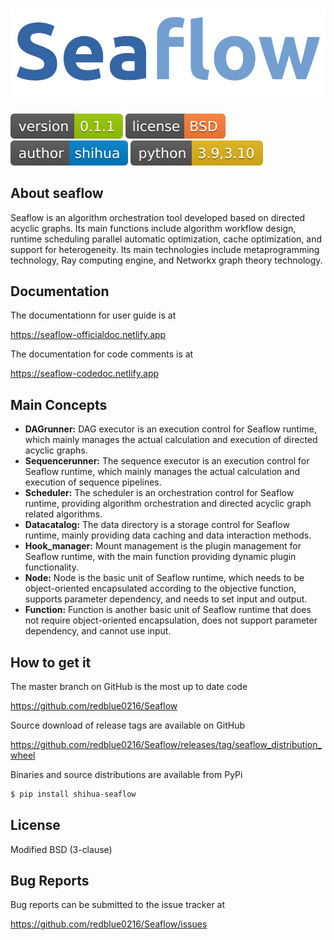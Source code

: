 # ![seaflow_avatar](static/seaflow_avatar.png)
![shields_version](static/shields_version.svg)  ![shields_license](static/shields_license.svg)   ![shields_author](static/shields_author.svg)  ![shiedls_python](static/shields_python.svg)

## About seaflow

Seaflow is an algorithm orchestration tool developed based on directed acyclic graphs. Its main functions include algorithm workflow design, runtime scheduling parallel automatic optimization, cache optimization, and support for heterogeneity. Its main technologies include metaprogramming technology, Ray computing engine, and Networkx graph theory technology.


## Documentation

The documentationn for user guide  is at 

<https://seaflow-officialdoc.netlify.app>

The documentation for code comments is at

<https://seaflow-codedoc.netlify.app>


## Main Concepts

+ **DAGrunner:**
DAG executor is an execution control for Seaflow runtime, which mainly manages the actual calculation and execution of directed acyclic graphs.
+ **Sequencerunner:**
The sequence executor is an execution control for Seaflow runtime, which mainly manages the actual calculation and execution of sequence pipelines.
+ **Scheduler:**
The scheduler is an orchestration control for Seaflow runtime, providing algorithm orchestration and directed acyclic graph related algorithms.
+ **Datacatalog:**
The data directory is a storage control for Seaflow runtime, mainly providing data caching and data interaction methods.
+ **Hook_manager:**
Mount management is the plugin management for Seaflow runtime, with the main function providing dynamic plugin functionality.
+ **Node:**
Node is the basic unit of Seaflow runtime, which needs to be object-oriented encapsulated according to the objective function, supports parameter dependency, and needs to set input and output.
+ **Function:**
Function is another basic unit of Seaflow runtime that does not require object-oriented encapsulation, does not support parameter dependency, and cannot use input.


## How to get it

The master branch on GitHub is the most up to date code

<https://github.com/redblue0216/Seaflow>

Source download of release tags are available on GitHub

<https://github.com/redblue0216/Seaflow/releases/tag/seaflow_distribution_wheel>

Binaries and source distributions are available from PyPi

```bash
$ pip install shihua-seaflow
```

## License

Modified BSD (3-clause)


## Bug Reports

Bug reports can be submitted to the issue tracker at 

<https://github.com/redblue0216/Seaflow/issues>

